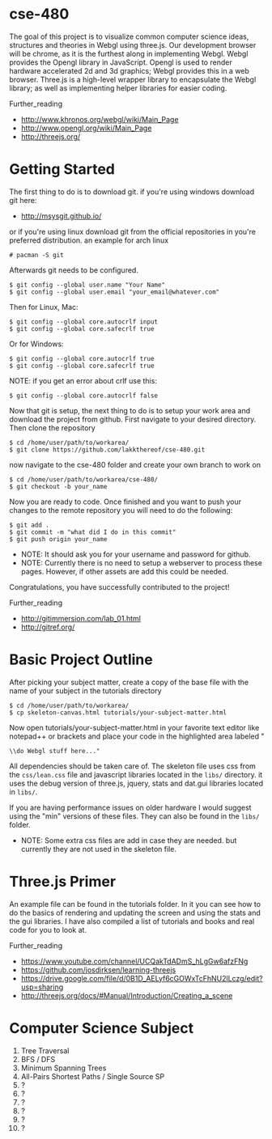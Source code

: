 cse-480
=======

The goal of this project is to visualize common computer science ideas, structures and theories in Webgl using three.js. Our development browser will be chrome, as it is the furthest along in implementing Webgl. Webgl provides the Opengl library in JavaScript. Opengl is used to render hardware accelerated 2d and 3d graphics; Webgl provides this in a web browser. Three.js is a high-level wrapper library to encapsulate the Webgl library; as well as implementing helper libraries for easier coding.

Further_reading
* http://www.khronos.org/webgl/wiki/Main_Page
* http://www.opengl.org/wiki/Main_Page
* http://threejs.org/

Getting Started
===============
The first thing to do is to download git. if you're using windows download git here:
* http://msysgit.github.io/

or if you're using linux download git from the official repositories in you're preferred distribution.
an example for arch linux
```
# pacman -S git
```
Afterwards git needs to be configured.
```
$ git config --global user.name "Your Name"
$ git config --global user.email "your_email@whatever.com"
```
Then for Linux, Mac:
```
$ git config --global core.autocrlf input
$ git config --global core.safecrlf true
```
Or for Windows:
```
$ git config --global core.autocrlf true
$ git config --global core.safecrlf true
```
NOTE: if you get an error about crlf use this:
```
$ git config --global core.autocrlf false
```

Now that git is setup, the next thing to do is to setup your work area and download the project from github. First navigate to your desired directory. Then clone the repository
```
$ cd /home/user/path/to/workarea/
$ git clone https://github.com/lakkthereof/cse-480.git
```

now navigate to the cse-480 folder and create your own branch to work on
```
$ cd /home/user/path/to/workarea/cse-480/
$ git checkout -b your_name
```
Now you are ready to code. Once finished and you want to push your changes to the remote repository you will need to do the following:
```
$ git add .
$ git commit -m "what did I do in this commit"
$ git push origin your_name
```
* NOTE: It should ask you for your username and password for github.
* NOTE: Currently there is no need to setup a webserver to process these pages. However, if other assets are add this could be needed. 

Congratulations, you have successfully contributed to the project!

Further_reading
* http://gitimmersion.com/lab_01.html
* http://gitref.org/

Basic Project Outline
=====================
After picking your subject matter, create a copy of the base file with the name of your subject in the tutorials directory 
```
$ cd /home/user/path/to/workarea/
$ cp skeleton-canvas.html tutorials/your-subject-matter.html
```
Now open tutorials/your-subject-matter.html in your favorite text editor like notepad++ or brackets and place your code in the highlighted area labeled "
```
\\do Webgl stuff here..."
```
All dependencies should be taken care of. The skeleton file uses css from the ```css/lean.css``` file and javascript libraries located in the ```libs/``` directory. it uses the debug version of three.js, jquery, stats and dat.gui libraries located in ```libs/```. 

If you are having performance issues on older hardware I would suggest using the "min" versions of these files. They can also be found in the ```libs/``` folder. 

* NOTE: Some extra css files are add in case they are needed. but currently they are not used in the skeleton file.

Three.js Primer
===============
An example file can be found in the tutorials folder. In it you can see how to do the basics of rendering and updating the screen and using the stats and the gui libraries. I have also compiled a list of tutorials and books and real code for you to look at.

Further_reading
* https://www.youtube.com/channel/UCQakTdADmS_hLgGw6afzFNg
* https://github.com/josdirksen/learning-threejs
* https://drive.google.com/file/d/0B1D_AELyf6cGOWxTcFhNU2lLczg/edit?usp=sharing
* http://threejs.org/docs/#Manual/Introduction/Creating_a_scene

Computer Science Subject
========================
1. Tree Traversal 
2. BFS / DFS
3. Minimum Spanning Trees
4. All-Pairs Shortest Paths / Single Source SP
5. ?
6. ?
7. ?
8. ?
9. ?
10. ?
